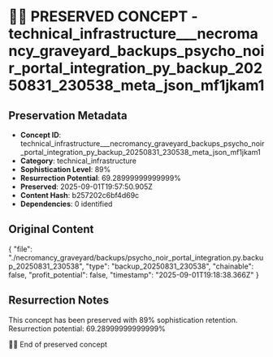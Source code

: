 # 🏴‍☠️ PRESERVED CONCEPT - technical_infrastructure___necromancy_graveyard_backups_psycho_noir_portal_integration_py_backup_20250831_230538_meta_json_mf1jkam1

## Preservation Metadata
- **Concept ID**: technical_infrastructure___necromancy_graveyard_backups_psycho_noir_portal_integration_py_backup_20250831_230538_meta_json_mf1jkam1
- **Category**: technical_infrastructure
- **Sophistication Level**: 89%
- **Resurrection Potential**: 69.28999999999999%
- **Preserved**: 2025-09-01T19:57:50.905Z
- **Content Hash**: b257202c6bf4d69c
- **Dependencies**: 0 identified

## Original Content

{
  "file": "./necromancy_graveyard/backups/psycho_noir_portal_integration.py.backup_20250831_230538",
  "type": "backup_20250831_230538",
  "chainable": false,
  "profit_potential": false,
  "timestamp": "2025-09-01T19:18:38.366Z"
}

## Resurrection Notes
This concept has been preserved with 89% sophistication retention.
Resurrection potential: 69.28999999999999%

🏴‍☠️ End of preserved concept
